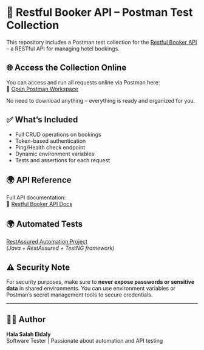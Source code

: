 # 🧾 Restful Booker API – Postman Test Collection

This repository includes a Postman test collection for the [Restful Booker API](https://restful-booker.herokuapp.com/apidoc/index.html) – a RESTful API for managing hotel bookings.

## 🌐 Access the Collection Online

You can access and run all requests online via Postman here:  
🔗 [Open Postman Workspace](https://www.postman.com/a-7919/restfulbookerpostman/overview)

No need to download anything – everything is ready and organized for you.

## ✅ What’s Included

- Full CRUD operations on bookings
- Token-based authentication
- Ping/Health check endpoint
- Dynamic environment variables
- Tests and assertions for each request

## 🌍 API Reference

Full API documentation:  
📄 [Restful Booker API Docs](https://restful-booker.herokuapp.com/apidoc/index.html)


##  🌍 Automated Tests
[RestAssured Automation Project](https://github.com/Hala-Eldaly/Restassured-Restful-Booker)  
*(Java + RestAssured + TestNG framework)*



## ⚠️ Security Note

For security purposes, make sure to **never expose passwords or sensitive data** in shared environments. You can use environment variables or Postman’s secret management tools to secure credentials.

---

## 👩‍💻 Author

**Hala Salah Eldaly**  
Software Tester | Passionate about automation and API testing  
